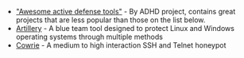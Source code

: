   - ["Awesome active defense tools"](https://github.com/adhdproject/awesome-active-defense#related-lists) - By ADHD project, contains great projects that are less popular than those on the list below.
  - [Artillery](https://github.com/BinaryDefense/artillery) - A blue team tool designed to protect Linux and Windows operating systems through multiple methods
  - [Cowrie](https://github.com/adhdproject/cowrie) - A medium to high interaction SSH and Telnet honeypot
